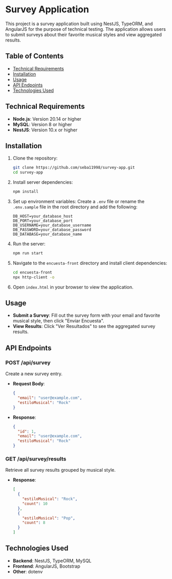 # Survey Application

This project is a survey application built using NestJS, TypeORM, and AngularJS for the purpose of technical testing. The application allows users to submit surveys about their favorite musical styles and view aggregated results.
## Table of Contents

- [Technical Requirements](#Technical-requirements)
- [Installation](#installation)
- [Usage](#usage)
- [API Endpoints](#api-endpoints)
- [Technologies Used](#technologies-used)

## Technical Requirements

- **Node.js**: Version 20.14 or higher
- **MySQL**: Version 8 or higher
- **NestJS**: Version 10.x or higher

## Installation

1. Clone the repository:
   ```bash
   git clone https://github.com/seba11998/survey-app.git
   cd survey-app
   ```

2. Install server dependencies:
   ```bash
   npm install
   ```

3. Set up environment variables:
   Create a `.env` file or rename the `.env.sample` file in the root directory and add the following:
   ```env
   DB_HOST=your_database_host
   DB_PORT=your_database_port
   DB_USERNAME=your_database_username
   DB_PASSWORD=your_database_password
   DB_DATABASE=your_database_name
   ```

4. Run the server:
   ```bash
   npm run start
   ```

5. Navigate to the `encuesta-front` directory and install client dependencies:
   ```bash
   cd encuesta-front
   npx http-client -o
   ```

6. Open `index.html` in your browser to view the application.

## Usage

- **Submit a Survey**: Fill out the survey form with your email and favorite musical style, then click "Enviar Encuesta".
- **View Results**: Click "Ver Resultados" to see the aggregated survey results.

## API Endpoints

### POST /api/survey

Create a new survey entry.

- **Request Body**:
  ```json
  {
    "email": "user@example.com",
    "estiloMusical": "Rock"
  }
  ```

- **Response**:
  ```json
  {
    "id": 1,
    "email": "user@example.com",
    "estiloMusical": "Rock"
  }
  ```

### GET /api/survey/results

Retrieve all survey results grouped by musical style.

- **Response**:
  ```json
  [
    {
      "estiloMusical": "Rock",
      "count": 10
    },
    {
      "estiloMusical": "Pop",
      "count": 8
    }
  ]
  ```

## Technologies Used

- **Backend**: NestJS, TypeORM, MySQL
- **Frontend**: AngularJS, Bootstrap
- **Other**: dotenv
